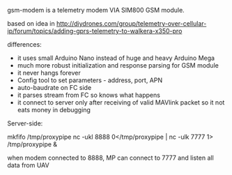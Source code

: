 gsm-modem is a telemetry modem VIA SIM800 GSM module. 

based on idea in http://diydrones.com/group/telemetry-over-cellular-ip/forum/topics/adding-gprs-telemetry-to-walkera-x350-pro

differences:

* it uses small Arduino Nano instead of huge and heavy Arduino Mega
* much more robust initialization and response parsing for GSM module
* it never hangs forever
* Config tool to set parameters - address, port, APN
* auto-baudrate on FC side
* it parses stream from FC so knows what happens
* it connect to server only after receiving of valid MAVlink packet so it not eats money in debugging

Server-side:

mkfifo /tmp/proxypipe
nc -ukl 8888 0</tmp/proxypipe | nc -ulk 7777 1> /tmp/proxypipe &

when modem connected to 8888, MP can connect to 7777 and listen all data from UAV